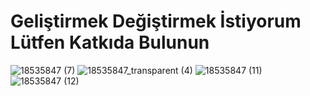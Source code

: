 <h1>Geliştirmek Değiştirmek İstiyorum Lütfen Katkıda Bulunun</h1>  

![18535847 (7)](https://user-images.githubusercontent.com/93947784/214958065-023c1e77-a9df-4fcc-aa06-901961751a8e.png)
![18535847_transparent (4)](https://user-images.githubusercontent.com/93947784/214958607-59b2c563-2929-4afb-99fe-881003c06420.png)
![18535847 (11)](https://user-images.githubusercontent.com/93947784/214962900-81ab99e9-409d-41bf-afec-b84b07f59285.svg)![18535847 (12)](https://user-images.githubusercontent.com/93947784/214966611-0ab217a3-5ec1-463b-b672-35fa40bf48e1.svg)

